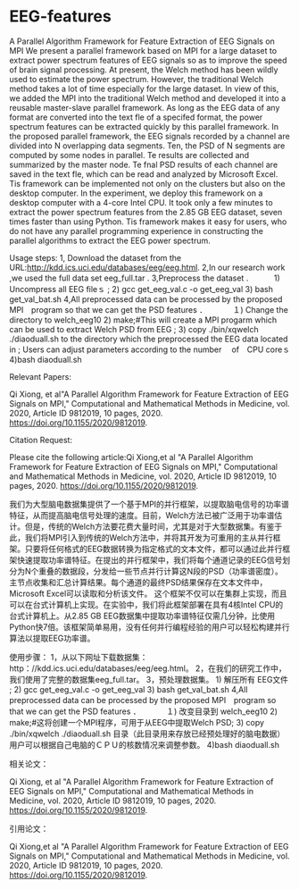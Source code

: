 # EEG-features
A Parallel Algorithm Framework for Feature Extraction of EEG Signals on MPI
 We present a parallel framework based on MPI for a large dataset to extract power spectrum features of EEG signals
so as to improve the speed of brain signal processing. At present, the Welch method has been wildly used to estimate the power
spectrum. However, the traditional Welch method takes a lot of time especially for the large dataset. In view of this, we added the
MPI into the traditional Welch method and developed it into a reusable master-slave parallel framework. As long as the EEG data
of any format are converted into the text fle of a specifed format, the power spectrum features can be extracted quickly by this
parallel framework. In the proposed parallel framework, the EEG signals recorded by a channel are divided into N overlapping
data segments. Ten, the PSD of N segments are computed by some nodes in parallel. Te results are collected and summarized by
the master node. Te fnal PSD results of each channel are saved in the text fle, which can be read and analyzed by Microsoft Excel.
Tis framework can be implemented not only on the clusters but also on the desktop computer. In the experiment, we deploy this
framework on a desktop computer with a 4-core Intel CPU. It took only a few minutes to extract the power spectrum features from
the 2.85 GB EEG dataset, seven times faster than using Python. Tis framework makes it easy for users, who do not have any
parallel programming experience in constructing the parallel algorithms to extract the EEG power spectrum.


Usage steps:
1, Download the dataset from the URL:http://kdd.ics.uci.edu/databases/eeg/eeg.html.
2,In our research work ,we used the full data set  eeg_full.tar .
3,Preprocess the dataset .
　　　1) Uncompress all EEG fileｓ ;
     2) gcc get_eeg_val.c -o get_eeg_val 
     3) bash get_val_bat.sh
4,All preprocessed data can be processed  by the proposed MPI　program so that we can get the PSD features ．
　　　１) Change the  directory to welch_eeg10 
     2) make;#This will create a MPI progarm which can be used to extract Welch PSD  from EEG ;
     3) copy ./bin/xqwelch ./diaoduall.sh  to the directory  which   the  preprocessed the EEG data located in ;
     Users can adjust parameters according to the  number　 of　CPU coreｓ
     4)bash diaoduall.sh 


Relevant Papers:

Qi Xiong, et al"A Parallel Algorithm Framework for Feature Extraction of EEG Signals on MPI," Computational and Mathematical Methods in Medicine, vol. 2020, Article ID 9812019, 10 pages, 2020. https://doi.org/10.1155/2020/9812019.

Citation Request:

Please cite the following  article:Qi Xiong,et al "A Parallel Algorithm Framework for Feature Extraction of EEG Signals on MPI," Computational and Mathematical Methods in Medicine, vol. 2020, Article ID 9812019, 10 pages, 2020. https://doi.org/10.1155/2020/9812019.

我们为大型脑电数据集提供了一个基于MPI的并行框架，以提取脑电信号的功率谱特征，从而提高脑电信号处理的速度。目前，Welch方法已被广泛用于功率谱估计。但是，传统的Welch方法要花费大量时间，尤其是对于大型数据集。有鉴于此，我们将MPI引入到传统的Welch方法中，并将其开发为可重用的主从并行框架。只要将任何格式的EEG数据转换为指定格式的文本文件，都可以通过此并行框架快速提取功率谱特征。在提出的并行框架中，我们将每个通道记录的EEG信号划分为N个重叠的数据段，分发给一些节点并行计算这N段的PSD（功率谱密度）。主节点收集和汇总计算结果。每个通道的最终PSD结果保存在文本文件中，Microsoft Excel可以读取和分析该文件。 这个框架不仅可以在集群上实现，而且可以在台式计算机上实现。在实验中，我们将此框架部署在具有4核Intel CPU的台式计算机上。从2.85 GB EEG数据集中提取功率谱特征仅需几分钟，比使用Python快7倍。该框架简单易用，没有任何并行编程经验的用户可以轻松构建并行算法以提取EEG功率谱。


使用步骤：
1，从以下网址下载数据集：http：//kdd.ics.uci.edu/databases/eeg/eeg.html。
2，在我们的研究工作中，我们使用了完整的数据集eeg_full.tar。
3，预处理数据集。
     1) 解压所有 EEG文件 ;
     2) gcc get_eeg_val.c -o get_eeg_val 
     3) bash get_val_bat.sh
4,All preprocessed data can be processed  by the proposed MPI　program so that we can get the PSD features ．
　　　１) 改变目录到 welch_eeg10 
     2) make;#这将创建一个MPI程序，可用于从EEG中提取Welch PSD;
     3) copy ./bin/xqwelch ./diaoduall.sh  目录（此目录用来存放已经预处理好的脑电数据）用户可以根据自己电脑的ＣＰＵ的核数情况来调整参数。 
     4)bash diaoduall.sh 

相关论文：

Qi Xiong, et al "A Parallel Algorithm Framework for Feature Extraction of EEG Signals on MPI," Computational and Mathematical Methods in Medicine, vol. 2020, Article ID 9812019, 10 pages, 2020. https://doi.org/10.1155/2020/9812019.

引用论文：

Qi Xiong,et al "A Parallel Algorithm Framework for Feature Extraction of EEG Signals on MPI," Computational and Mathematical Methods in Medicine, vol. 2020, Article ID 9812019, 10 pages, 2020. https://doi.org/10.1155/2020/9812019.
